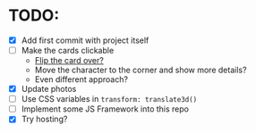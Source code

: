 # TODO:
- [x] Add first commit with project itself
- [ ] Make the cards clickable
   - [Flip the card over?](https://www.w3schools.com/howto/howto_css_flip_card.asp)
   - Move the character to the corner and show more details?
   - Even different approach?
- [x] Update photos
- [ ] Use CSS variables in `transform: translate3d()`
- [ ] Implement some JS Framework into this repo
- [x] Try hosting?
